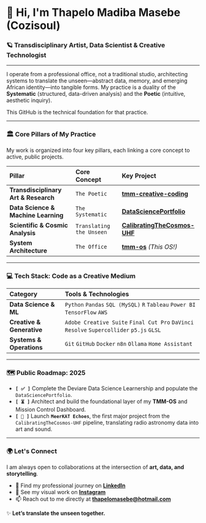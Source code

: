# 👋 Hi, I'm Thapelo Madiba Masebe (Cozisoul)

### 🪐 Transdisciplinary Artist, Data Scientist & Creative Technologist

---

I operate from a professional office, not a traditional studio, architecting systems to translate the unseen—abstract data, memory, and emerging African identity—into tangible forms. My practice is a duality of the **Systematic** (structured, data-driven analysis) and the **Poetic** (intuitive, aesthetic inquiry).

This GitHub is the technical foundation for that practice.

---

### 🏛️ Core Pillars of My Practice

My work is organized into four key pillars, each linking a core concept to active, public projects.

| Pillar | Core Concept | Key Project |
| :--- | :--- | :--- |
| **Transdisciplinary Art & Research** | `The Poetic` | **[tmm-creative-coding](https://github.com/Cozisoul/tmm-creative-coding)** |
| **Data Science & Machine Learning**| `The Systematic` | **[DataSciencePortfolio](https://github.com/Cozisoul/DataSciencePortfolio)** |
| **Scientific & Cosmic Analysis** | `Translating the Unseen` | **[CalibratingTheCosmos-UHF](https://github.com/Cozisoul/CalibratingTheCosmos-UHF)**|
| **System Architecture** | `The Office` | **[tmm-os](https://github.com/Cozisoul/tmm-os)** *(This OS!)* |

---

### 💻 Tech Stack: Code as a Creative Medium

| Category | Tools & Technologies |
| :--- | :--- |
| **Data Science & ML** | `Python` `Pandas` `SQL (MySQL)` `R` `Tableau` `Power BI` `TensorFlow` `AWS` |
| **Creative & Generative** | `Adobe Creative Suite` `Final Cut Pro` `DaVinci Resolve` `Supercollider` `p5.js` `GLSL` |
| **Systems & Operations** | `Git` `GitHub` `Docker` `n8n` `Ollama` `Home Assistant` |

---

### 🗺️ Public Roadmap: 2025

- **`[ ✅ ]`** Complete the Deviare Data Science Learnership and populate the `DataSciencePortfolio`.
- **`[ ⏳ ]`** Architect and build the foundational layer of my **TMM-OS** and Mission Control Dashboard.
- **`[ 🚀 ]`** Launch **`MeerKAT Echoes`**, the first major project from the `CalibratingTheCosmos-UHF` pipeline, translating radio astronomy data into art and sound.

---

### 🌍 Let's Connect

I am always open to collaborations at the intersection of **art, data, and storytelling**.

- 📝 Find my professional journey on **[LinkedIn]([https://www.linkedin.com/in/thapelomadibamasebe/](https://www.linkedin.com/in/thapelo-masebe-733a67143/))**
- 🎨 See my visual work on **[Instagram](https://www.instagram.com/thapelo_gv72/)**
- 📫 Reach out to me directly at **thapelomasebe@hotmail.com**

✨ **Let’s translate the unseen together.**
